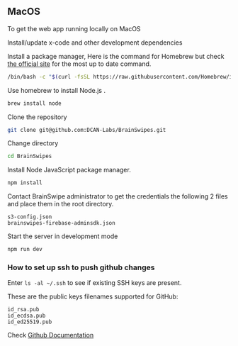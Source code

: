 ## MacOS
To get the web app running locally on MacOS

Install/update x-code and other development dependencies 

Install a package manager, Here is the command for Homebrew but check
[the official site](https://brew.sh/) for the most up to date command. 

```bash
/bin/bash -c "$(curl -fsSL https://raw.githubusercontent.com/Homebrew/install/HEAD/install.sh)"
```

Use homebrew to install Node.js .

```bash
brew install node
```

Clone the repository 

```bash
git clone git@github.com:DCAN-Labs/BrainSwipes.git

```

Change directory
```bash
cd BrainSwipes
```

Install Node JavaScript package manager.

```bash
npm install 
```

Contact BrainSwipe administrator to get the credentials the following 2 files and place them in the root directory. 

```
s3-config.json
brainswipes-firebase-adminsdk.json
```

Start the server in development mode

```bash
npm run dev
```


### How to set up ssh to push github changes

Enter ```ls -al ~/.ssh``` to see if existing SSH keys are present.

These are the public keys filenames supported for GitHub:
```
id_rsa.pub
id_ecdsa.pub
id_ed25519.pub
```
 Check [Github Documentation](https://docs.github.com/en/authentication/connecting-to-github-with-ssh/adding-a-new-ssh-key-to-your-github-account)